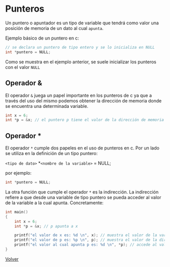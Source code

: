 # Punteros

Un puntero o apuntador es un tipo de variable que tendrá como valor una posición de memoria de un dato al cual `apunta`.

Ejemplo básico de un puntero en c:
```c
// se declara un puntero de tipo entero y se lo inicializa en NULL
int *puntero = NULL;
```

Como se muestra en el ejemplo anterior, se suele inicializar los punteros con el valor `NULL` 

## Operador &

El operador `&` juega un papel importante en los punteros de c ya que a través del uso del mismo podemos obtener la dirección de memoria donde se encuentra una determinada variable.

```c
int x = 6;
int *p = &x; // el puntero p tiene el valor de la dirección de memoria de la variable x
```

## Operador *

El operador `*` cumple dos papeles en el uso de punteros en c. Por un lado se utiliza en la definición de un tipo puntero:

`<tipo de dato>` *`<nombre de la variable>` = NULL;
 
por ejemplo:
```c
int *puntero = NULL;
```

La otra función que cumple el operador `*` es la indirección.
La indirección refiere a que desde una variable de tipo puntero se pueda acceder al valor de la variable a la cual apunta.
Concretamente:

```c
int main()
{
    int x = 6;
    int *p = &x; // p apunta a x

    printf("el valor de x es: %d \n", x); // muestra el valor de la variable x
    printf("el valor de p es: %p \n", p); // muestra el valor de la dirección de memoria de x
    printf("el valor al cual apunta p es: %d \n", *p); // accede al valor de x a través de p
}
```

[Volver](/README.md)
